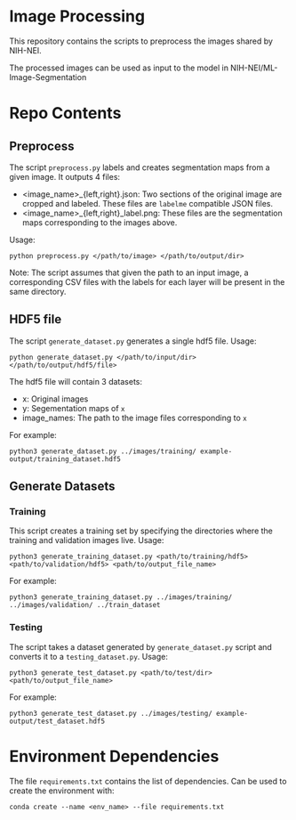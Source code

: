 # Image Processing

This repository contains the scripts to preprocess the images shared by NIH-NEI.

The processed images can be used as input to the model in NIH-NEI/ML-Image-Segmentation

# Repo Contents

## Preprocess

The script `preprocess.py` labels and creates segmentation maps from a given image. It outputs 4 files:
- <image_name>_{left,right}.json: Two sections of the original image are cropped and labeled. These files are `labelme`
compatible JSON files.
- <image_name>_{left,right}_label.png: These files are the segmentation maps corresponding to the images above.

Usage:

`python preprocess.py </path/to/image> </path/to/output/dir>`

Note: The script assumes that given the path to an input image, a corresponding CSV files with the labels for each layer will
be present in the same directory.

## HDF5 file

The script `generate_dataset.py` generates a single hdf5 file. Usage:

`python generate_dataset.py </path/to/input/dir> </path/to/output/hdf5/file>`

The hdf5 file will contain 3 datasets:
- x: Original images
- y: Segementation maps of `x`
- image_names: The path to the image files corresponding to `x`

For example:

`python3 generate_dataset.py ../images/training/ example-output/training_dataset.hdf5`

## Generate Datasets

### Training

This script creates a training set by specifying the directories where the training and validation images live. Usage:

`python3 generate_training_dataset.py <path/to/training/hdf5> <path/to/validation/hdf5> <path/to/output_file_name>`

For example:

`python3 generate_training_dataset.py ../images/training/ ../images/validation/ ../train_dataset`

### Testing

The script takes a dataset generated by `generate_dataset.py` script and converts it to a `testing_dataset.py`. Usage:

`python3 generate_test_dataset.py <path/to/test/dir> <path/to/output_file_name>`

For example:

`python3 generate_test_dataset.py ../images/testing/ example-output/test_dataset.hdf5`


# Environment Dependencies

The file `requirements.txt` contains the list of dependencies. Can be used to create the environment with:

`conda create --name <env_name> --file requirements.txt`